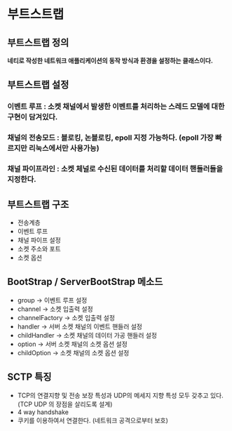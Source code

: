 # 부트스트랩

## 부트스트랩 정의
**네티로 작성한 네트워크 애플리케이션의 동작 방식과 환경을 설정하는 클래스이다.**

## 부트스트랩 설정
### 이벤트 루프 : 소켓 채널에서 발생한 이벤트를 처리하는 스레드 모델에 대한 구현이 담겨있다.
### 채널의 전송모드 : 블로킹, 논블로킹, epoll 지정 가능하다. (epoll 가장 빠르지만 리눅스에서만 사용가능)
### 채널 파이프라인 : 소켓 체널로 수신된 데이터를 처리할 데이터 핸들러들을 지정한다.

## 부트스트랩 구조
- 전송계층
- 이벤트 루프
- 채널 파이프 설정
- 소켓 주소와 포트
- 소켓 옵션

## BootStrap / ServerBootStrap 메소드
- group ->  이벤트 루프 설정
- channel -> 소켓 입출력 설정
- channelFactory -> 소켓 입출력 설정
- handler -> 서버 소켓 채널의 이벤트 핸들러 설정
- childHandler -> 소켓 채널의 데이터 가공 핸들러 설정
- option -> 서버 소켓 채널의 소켓 옵션 설정
- childOption -> 소켓 채널의 소켓 옵션 설정

## SCTP 특징
- TCP의 연결지향 및 전송 보장 특성과 UDP의 메세지 지향 특성 모두 갖추고 있다.  
(TCP UDP 의 장점을 살리도록 설계)
- 4 way handshake
- 쿠키를 이용하여서 연결한다. (네트워크 공격으로부터 보호)